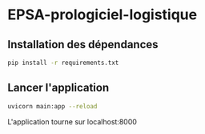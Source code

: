 # EPSA-prologiciel-logistique

## Installation des dépendances
```bash
pip install -r requirements.txt
```

## Lancer l'application
```bash
uvicorn main:app --reload
```

L'application tourne sur localhost:8000